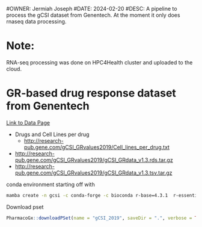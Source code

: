 #OWNER: Jermiah Joseph
#DATE: 2024-02-20
#DESC: A pipeline to process the gCSI dataset from Genentech. At the moment it only does rnaseq data processing.

# Note: 
RNA-seq processing was done on HPC4Health cluster and uploaded to the cloud.


# GR-based drug response dataset from Genentech
[Link to Data Page](http://research-pub.gene.com/gCSI_GRvalues2019/)

- Drugs and Cell Lines per drug
  - http://research-pub.gene.com/gCSI_GRvalues2019/Cell_lines_per_drug.txt
- http://research-pub.gene.com/gCSI_GRvalues2019/gCSI_GRdata_v1.3.rds.tar.gz
- http://research-pub.gene.com/gCSI_GRvalues2019/gCSI_GRdata_v1.3.tsv.tar.gz

conda environment starting off with 
```bash
mamba create -n gcsi -c conda-forge -c bioconda r-base=4.3.1  r-essentials=4.3.0 r-data.table=1.14.8 bioconductor-CoreGx bioconductor-PharmacoGx bioconductor-annotationdbi -y 
```

Download pset
```R
PharmacoGx::downloadPSet(name = "gCSI_2019", saveDir = ".", verbose = TRUE, timeout=3600) 
```
